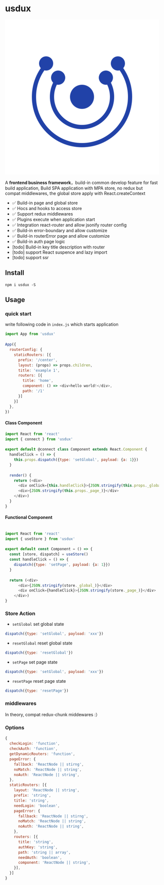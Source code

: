 # usdux

<img src="./icon.png">

A **frontend business framework**，build-in common develop feature for fast build application,
Build SPA application with MPA store, no redux but compat middlewares, the global store apply with React.createContext

- ✅ Build-in page and global store
- ✅ Hocs and hooks to access store
- ✅ Support redux middlewares
- ✅ Plugins execute when application start
- ✅ Integration react-router and allow jsonify router config
- ✅ Build-in error-boundary and allow customize
- ✅ Build-in routerError page and allow customize
- ✅ Build-in auth page logic
- [todo] Build-in key title description with router
- [todo] support React suspence and lazy import
- [todo] support ssr

## Install

```shell
npm i usdux -S
```

## Usage

### quick start

write following code in `index.js` which starts application

```js
import App from 'usdux'

App({
  routerConfig: {
    staticRouters: [{
      prefix: '/center',
      layout: (props) => props.children,
      title: 'example 1',
      routers: [{
        title: 'home',
        component: () => <div>hello world!</div>,
        path: '/1'
      }]
    }]
  },
})
```

#### Class Component

``` js
import React from 'react'
import { connect } from 'usdux'

export default @connect class Component extends React.Component {
  handleClick = () => {
    this.props.dispatch({type: 'setGlobal', payload: {a: 1}})
  }

  render() {
    return (<div>
      <div onClick={this.handleClick}>{JSON.stringify(this.props._global_)}</div>
      <div>{JSON.stringify(this.props._page_)}</div>
    </div>)
  }
}
```

#### Functional Component

```js

import React from 'react'
import { useStore } from 'usdux'

export default const Component = () => {
  const [store, dispatch] = useStore()
  const handleClick = () => {
    dispatch({type: 'setPage', payload: {a: 1}})
  }

  return (<div>
      <div>{JSON.stringify(store._global_)}</div>
      <div onClick={handleClick}>{JSON.stringify(store._page_)}</div>
    </div>)
}
```

### Store Action

* `setGlobal` set global state

```js
dispatch({type: 'setGlobal', payload: 'xxx'})
```

* `resetGlobal` reset global state

```js
dispatch({type: 'resetGlobal'})
```

* `setPage`  set page state

```js
dispatch({type: 'setGlobal', payload: 'xxx'})
```

* `resetPage` reset page state

```js
dispatch({type: 'resetPage'})
```

### middlewares

In theory, compat redux-chunk middewares :）

### Options

``` js
{
  checkLogin: 'function',
  checkAuth: 'function',
  getDynamicRouters: 'function',
  pageError: {
    fallback: 'ReactNode || stirng',
    noMatch: 'ReactNode || string',
    noAuth: 'ReactNode || string',
  },
  staticRouters: [{
    layout: 'ReactNode || string',
    prefix: 'string',
    title: 'string',
    needLogin: 'boolean',
    pageError: {
      fallback: 'ReactNode || stirng',
      noMatch: 'ReactNode || string',
      noAuth: 'ReactNode || string',
    },
    routers: [{
      title: 'string',
      authKey: 'string',
      path: 'string || array',
      needAuth: 'boolean',
      component: 'ReactNode || string',
    }],
  }]
}
```
